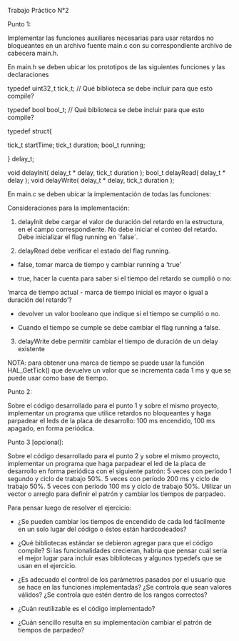 Trabajo Práctico N°2

Punto 1:


Implementar las funciones auxiliares necesarias para usar retardos no bloqueantes en un archivo fuente main.c con su correspondiente archivo de cabecera main.h.

En main.h se deben ubicar los prototipos de las siguientes funciones y las declaraciones

typedef uint32_t tick_t; // Qué biblioteca se debe incluir para que esto compile?

typedef bool bool_t;	  // Qué biblioteca se debe incluir para que esto compile?

typedef struct{

   tick_t startTime;
   tick_t duration;
   bool_t running;
   
} delay_t;

void delayInit( delay_t * delay, tick_t duration );
bool_t delayRead( delay_t * delay );
void delayWrite( delay_t * delay, tick_t duration );

En main.c se deben ubicar la implementación de todas las funciones:

Consideraciones para la implementación:

1. delayInit debe cargar el valor de duración del retardo en la estructura, en el campo correspondiente. No debe iniciar el conteo del retardo. Debe inicializar el flag running en `false´.

2. delayRead debe verificar el estado del flag running.

* false, tomar marca de tiempo y cambiar running a ‘true’ 

* true, hacer la cuenta para saber si el tiempo del retardo se cumplió o no:

‘marca de tiempo actual - marca de tiempo inicial es mayor o igual a duración del retardo’? 

* devolver un valor booleano que indique si el tiempo se cumplió o no.

* Cuando el tiempo se cumple se debe cambiar el flag running a false.

3. delayWrite debe permitir cambiar el tiempo de duración de un delay existente

NOTA: para obtener una marca de tiempo se puede usar la función HAL_GetTick() que devuelve un valor que se incrementa cada 1 ms y que se puede usar como base de tiempo.


Punto 2:

Sobre el código desarrollado para el punto 1 y sobre el mismo proyecto, implementar un programa que utilice retardos no bloqueantes y  haga parpadear el leds de la placa de desarrollo: 100 ms encendido, 100 ms apagado, en forma periódica.


Punto 3 [opcional]:

Sobre el código desarrollado para el punto 2 y sobre el mismo proyecto, implementar un programa que haga parpadear el led de la placa de desarrollo en forma periódica con el siguiente patrón:
5 veces con período 1 segundo y ciclo de trabajo 50%.
5 veces con período 200 ms y ciclo de trabajo 50%.
5 veces con período 100 ms y ciclo de trabajo 50%. 
Utilizar un vector o arreglo para definir el patrón y cambiar los tiempos de parpadeo.


Para pensar luego de resolver el ejercicio:

* ¿Se pueden cambiar los tiempos de encendido de cada led fácilmente en un solo lugar del código o éstos están hardcodeados?

* ¿Qué bibliotecas estándar se debieron agregar para que el código compile? Si las funcionalidades crecieran, habría que pensar cuál sería el mejor lugar para incluir esas bibliotecas y algunos typedefs que se usan en el ejercicio.

* ¿Es adecuado el control de los parámetros pasados por el usuario que se hace en las funciones implementadas? ¿Se controla que sean valores válidos? ¿Se controla que estén dentro de los rangos correctos?

* ¿Cuán reutilizable es el código implementado? 

* ¿Cuán sencillo resulta en su implementación cambiar el patrón de tiempos de parpadeo?

